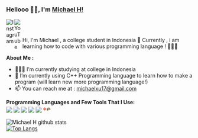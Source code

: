 ### Hellooo 👋🏽, I'm [Michael H!](https://github.com/michaelh17) 

<a href="https://www.instagram.com/michaelxu_/">
  <img align="left" alt="Instagram" width="22px" src="https://cdn.jsdelivr.net/npm/simple-icons@v3/icons/instagram.svg" />
</a>
<a href="https://www.youtube.com/michaelxu/">
  <img align="left" alt="YouTube" width="22px" src="https://camo.githubusercontent.com/d54e97f5edde790381f7e62b217410df33e066a0dc8f692f2fc6b25fc1768b0c/68747470733a2f2f6564656e742e6769746875622e696f2f537570657254696e7949636f6e732f696d616765732f7376672f796f75747562652e737667"/>
  </a>
<br />
<br />

Hi, I'm Michael  , a college student in Indonesia 🚀 Currently , i am learning how to code with various programming language ! 👨🏽‍💻
  
**About Me :**

- 👨🏽‍💻 I’m currently studying at college in Indonesia
- 🌱 I’m currently using C++ Programming language to learn how to make a program (will learn new more programming language!)
- 📫 You can reach me at : michaelxu17@gmail.com 

**Programming Languages and Few Tools That I Use:**  
<code><img height="20" src="https://camo.githubusercontent.com/05eece38536aac5c8437e2cb46362e545443a80922c5e28463530726a6d186ac/68747470733a2f2f6564656e742e6769746875622e696f2f537570657254696e7949636f6e732f696d616765732f7376672f77696e646f77732e737667"></code>
<code><img height="20" src="https://camo.githubusercontent.com/9f9d124d411068111c0c4707b245a3461c5c1171f7310b802c1be1353c68c93d/68747470733a2f2f6564656e742e6769746875622e696f2f537570657254696e7949636f6e732f696d616765732f7376672f6368726f6d652e737667"></code>
<code><img height="20" src="https://upload.wikimedia.org/wikipedia/commons/5/59/Visual_Studio_Icon_2019.svg"></code>
<code><img height="20" src="https://camo.githubusercontent.com/4133dc1cd4511d4a292b84ce10e52e4ed92569fb2a8165381c9c47be5edc2796/68747470733a2f2f6564656e742e6769746875622e696f2f537570657254696e7949636f6e732f696d616765732f706e672f6769746875622e706e67"></code>
<code><img height="20" src="https://user-images.githubusercontent.com/42747200/46140125-da084900-c26d-11e8-8ea7-c45ae6306309.png"></code>
<code><img height="20" src="https://raw.githubusercontent.com/github/explore/80688e429a7d4ef2fca1e82350fe8e3517d3494d/topics/git/git.png"></code>



![Michael H github stats](https://github-readme-stats.vercel.app/api?username=michaelh17&theme=dracula&show_icons=true)
<br>
[![Top Langs](https://github-readme-stats.vercel.app/api/top-langs/?username=michaelh17&layout=compact&theme=dracula)](https://github.com/michaelh17/readme)
